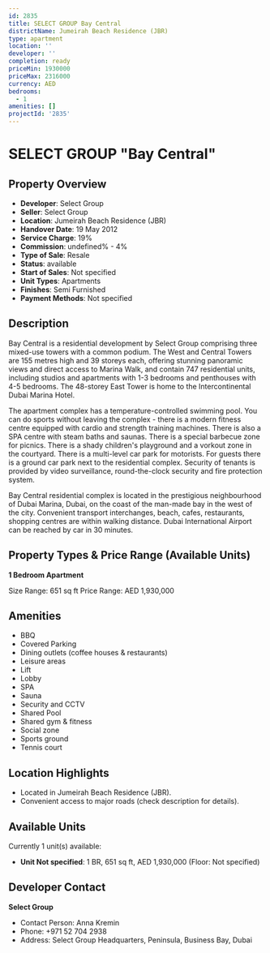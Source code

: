 ```yaml
---
id: 2835
title: SELECT GROUP Bay Central
districtName: Jumeirah Beach Residence (JBR)
type: apartment
location: ''
developer: ''
completion: ready
priceMin: 1930000
priceMax: 2316000
currency: AED
bedrooms:
  - 1
amenities: []
projectId: '2835'
---
```


# SELECT GROUP "Bay Central"

## Property Overview
- **Developer**: Select Group
- **Seller**: Select Group
- **Location**: Jumeirah Beach Residence (JBR)
- **Handover Date**: 19 May 2012
- **Service Charge**: 19%
- **Commission**: undefined% - 4%
- **Type of Sale**: Resale
- **Status**: available
- **Start of Sales**: Not specified
- **Unit Types**: Apartments
- **Finishes**: Semi Furnished
- **Payment Methods**: Not specified

## Description
Bay Central is a residential development by Select Group comprising three mixed-use towers with a common podium. The West and Central Towers are 155 metres high and 39 storeys each, offering stunning panoramic views and direct access to Marina Walk, and contain 747 residential units, including studios and apartments with 1-3 bedrooms and penthouses with 4-5 bedrooms. The 48-storey East Tower is home to the Intercontinental Dubai Marina Hotel.

The apartment complex has a temperature-controlled swimming pool. You can do sports without leaving the complex - there is a modern fitness centre equipped with cardio and strength training machines. There is also a SPA centre with steam baths and saunas. There is a special barbecue zone for picnics. There is a shady children's playground and a vorkout zone in the courtyard. There is a multi-level car park for motorists. For guests there is a ground car park next to the residential complex. Security of tenants is provided by video surveillance, round-the-clock security and fire protection system.

Bay Central residential complex is located in the prestigious neighbourhood of Dubai Marina, Dubai, on the coast of the man-made bay in the west of the city. Convenient transport interchanges, beach, cafes, restaurants, shopping centres are within walking distance. Dubai International Airport can be reached by car in 30 minutes.

## Property Types & Price Range (Available Units)
**1 Bedroom Apartment**

Size Range: 651 sq ft
Price Range: AED 1,930,000

## Amenities
- BBQ
- Covered Parking
- Dining outlets  (coffee houses & restaurants)
- Leisure areas
- Lift
- Lobby
- SPA
- Sauna
- Security and CCTV
- Shared Pool
- Shared gym & fitness
- Social zone
- Sports ground
- Tennis court

## Location Highlights
- Located in Jumeirah Beach Residence (JBR).
- Convenient access to major roads (check description for details).

## Available Units
Currently 1 unit(s) available:
- **Unit Not specified**: 1 BR, 651 sq ft, AED 1,930,000 (Floor: Not specified)

## Developer Contact
**Select Group**
- Contact Person: Anna Kremin
- Phone: +971 52 704 2938
- Address: Select Group Headquarters, Peninsula, Business Bay, Dubai
